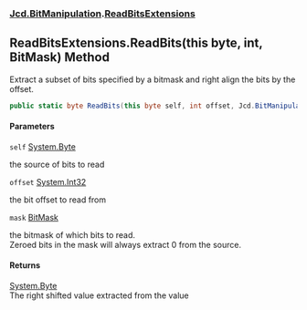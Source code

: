 ### [Jcd.BitManipulation](Jcd.BitManipulation.md 'Jcd.BitManipulation').[ReadBitsExtensions](Jcd.BitManipulation.ReadBitsExtensions.md 'Jcd.BitManipulation.ReadBitsExtensions')

## ReadBitsExtensions.ReadBits(this byte, int, BitMask) Method

Extract a subset of bits specified by a bitmask and right align the bits by the offset.

```csharp
public static byte ReadBits(this byte self, int offset, Jcd.BitManipulation.BitMask mask);
```
#### Parameters

<a name='Jcd.BitManipulation.ReadBitsExtensions.ReadBits(thisbyte,int,Jcd.BitManipulation.BitMask).self'></a>

`self` [System.Byte](https://docs.microsoft.com/en-us/dotnet/api/System.Byte 'System.Byte')

the source of bits to read

<a name='Jcd.BitManipulation.ReadBitsExtensions.ReadBits(thisbyte,int,Jcd.BitManipulation.BitMask).offset'></a>

`offset` [System.Int32](https://docs.microsoft.com/en-us/dotnet/api/System.Int32 'System.Int32')

the bit offset to read from

<a name='Jcd.BitManipulation.ReadBitsExtensions.ReadBits(thisbyte,int,Jcd.BitManipulation.BitMask).mask'></a>

`mask` [BitMask](Jcd.BitManipulation.BitMask.md 'Jcd.BitManipulation.BitMask')

the bitmask of which bits to read.  
            Zeroed bits in the mask will always extract 0 from the source.

#### Returns
[System.Byte](https://docs.microsoft.com/en-us/dotnet/api/System.Byte 'System.Byte')  
The right shifted value extracted from the value
